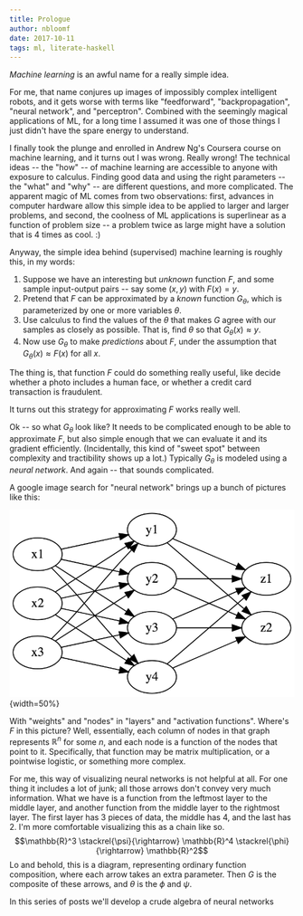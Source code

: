```yaml
---
title: Prologue
author: nbloomf
date: 2017-10-11
tags: ml, literate-haskell
---
```


*Machine learning* is an awful name for a really simple idea.

For me, that name conjures up images of impossibly complex intelligent robots, and it gets worse with terms like "feedforward", "backpropagation", "neural network", and "perceptron". Combined with the seemingly magical applications of ML, for a long time I assumed it was one of those things I just didn't have the spare energy to understand.

I finally took the plunge and enrolled in Andrew Ng's Coursera course on machine learning, and it turns out I was wrong. Really wrong! The technical ideas -- the "how" -- of machine learning are accessible to anyone with exposure to calculus. Finding good data and using the right parameters -- the "what" and "why" -- are different questions, and more complicated. The apparent magic of ML comes from two observations: first, advances in computer hardware allow this simple idea to be applied to larger and larger problems, and second, the coolness of ML applications is superlinear as a function of problem size -- a problem twice as large might have a solution that is 4 times as cool. :)

Anyway, the simple idea behind (supervised) machine learning is roughly this, in my words:

1. Suppose we have an interesting but *unknown* function $F$, and some sample input-output pairs -- say some $(x,y)$ with $F(x) = y$.
2. Pretend that $F$ can be approximated by a *known* function $G_\theta$, which is parameterized by one or more variables $\theta$.
3. Use calculus to find the values of the $\theta$ that makes $G$ agree with our samples as closely as possible. That is, find $\theta$ so that $G_\theta(x) \approx y$.
4. Now use $G_\theta$ to make *predictions* about $F$, under the assumption that $G_\theta(x) \approx F(x)$ for all $x$.

The thing is, that function $F$ could do something really useful, like decide whether a photo includes a human face, or whether a credit card transaction is fraudulent.

It turns out this strategy for approximating $F$ works really well.

Ok -- so what $G_\theta$ look like? It needs to be complicated enough to be able to approximate $F$, but also simple enough that we can evaluate it and its gradient efficiently. (Incidentally, this kind of "sweet spot" between complexity and tractibility shows up a lot.) Typically $G_\theta$ is modeled using a *neural network*. And again -- that sounds complicated.

A google image search for "neural network" brings up a bunch of pictures like this:

![](/raw/gfx/dot/three-layer-neural-network.png){width=50%}

With "weights" and "nodes" in "layers" and "activation functions". Where's $F$ in this picture? Well, essentially, each column of nodes in that graph represents $\mathbb{R}^n$ for some $n$, and each node is a function of the nodes that point to it. Specifically, that function may be matrix multiplication, or a pointwise logistic, or something more complex.

For me, this way of visualizing neural networks is not helpful at all. For one thing it  includes a lot of junk; all those arrows don't convey very much information. What we have is a function from the leftmost layer to the middle layer, and another function from the middle layer to the rightmost layer. The first layer has 3 pieces of data, the middle has 4, and the last has 2. I'm more comfortable visualizing this as a chain like so. $$\mathbb{R}^3 \stackrel{\psi}{\rightarrow} \mathbb{R}^4 \stackrel{\phi}{\rightarrow} \mathbb{R}^2$$ Lo and behold, this is a diagram, representing ordinary function composition, where each arrow takes an extra parameter. Then $G$ is the composite of these arrows, and $\theta$ is the $\phi$ and $\psi$.

In this series of posts we'll develop a crude algebra of neural networks
